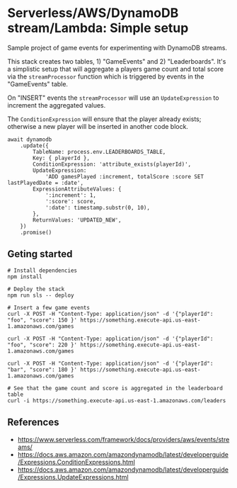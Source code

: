 # Serverless/AWS/DynamoDB stream/Lambda: Simple setup

Sample project of game events for experimenting with DynamoDB streams.

This stack creates two tables, 1) "GameEvents" and 2) "Leaderboards". It's a simplistic setup that will aggregate a players game count and total score via the `streamProcessor` function which is triggered by events in the "GameEvents" table.

On "INSERT" events the `streamProcessor` will use an `UpdateExpression` to increment the aggregated values.

The `ConditionExpression` will ensure that the player already exists; otherwise a new player will be inserted in another code block.

```
await dynamodb
    .update({
        TableName: process.env.LEADERBOARDS_TABLE,
        Key: { playerId },
        ConditionExpression: 'attribute_exists(playerId)',
        UpdateExpression:
            'ADD gamesPlayed :increment, totalScore :score SET lastPlayedDate = :date',
        ExpressionAttributeValues: {
            ':increment': 1,
            ':score': score,
            ':date': timestamp.substr(0, 10),
        },
        ReturnValues: 'UPDATED_NEW',
    })
    .promise()
```

## Geting started

```
# Install dependencies
npm install

# Deploy the stack
npm run sls -- deploy

# Insert a few game events
curl -X POST -H "Content-Type: application/json" -d '{"playerId": "foo", "score": 150 }' https://something.execute-api.us-east-1.amazonaws.com/games

curl -X POST -H "Content-Type: application/json" -d '{"playerId": "foo", "score": 220 }' https://something.execute-api.us-east-1.amazonaws.com/games

curl -X POST -H "Content-Type: application/json" -d '{"playerId": "bar", "score": 180 }' https://something.execute-api.us-east-1.amazonaws.com/games

# See that the game count and score is aggregated in the leaderboard table
curl -i https://something.execute-api.us-east-1.amazonaws.com/leaders
```

## References

- https://www.serverless.com/framework/docs/providers/aws/events/streams/
- https://docs.aws.amazon.com/amazondynamodb/latest/developerguide/Expressions.ConditionExpressions.html
- https://docs.aws.amazon.com/amazondynamodb/latest/developerguide/Expressions.UpdateExpressions.html
